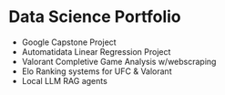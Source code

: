 # Data Science Portfolio
- Google Capstone Project
- Automatidata Linear Regression Project
- Valorant Completive Game Analysis w/webscraping
- Elo Ranking systems for UFC & Valorant
- Local LLM RAG agents
